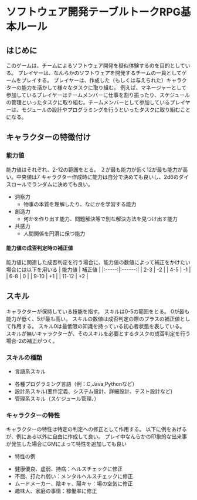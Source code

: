 # ソフトウェア開発テーブルトークRPG基本ルール
## はじめに
このゲームは、チームによるソフトウェア開発を疑似体験するのを目的としている。
プレイヤーは、なんらかのソフトウェアを開発するチームの一員としてゲームをプレイする。
プレイヤーは、作成した（もしくは与えられた）キャラクターの能力を活かして様々なタスクに取り組む。
例えば、マネージャーとして参加しているプレイヤーはチームメンバーに仕事を割り振ったり、スケジュールの管理といったタスクに取り組む。チームメンバーとして参加しているプレイヤーは、モジュールの設計やプログラミングを行うといったタスクに取り組むことになる。

## キャラクターの特徴付け
### 能力値
能力値はそれぞれ、2-12の範囲をとる。
２が最も能力が低く12が最も能力が高い。中央値は7
キャラクター作成時に能力は自分で決めても良いし、2d6のダイスロールでランダムに決めても良い。
- 洞察力
  * 物事の本質を理解したり、なにかを学習する能力
- 創造力
  * 何かを作り出す能力、問題解決等で別な解決方法を見つけ出す能力
- 共感力
  * 人間関係を円滑に保つ能力
#### 能力値の成否判定時の補正値
能力値に関連した成否判定を行う場合に、能力値の数値によって補正をかけたい場合には以下を用いる
 | 能力値 | 補正値 |
 |:-----:|:------:|
 | 2-3   | -2     |
 | 4-5   | -1     |
 | 6-8   | 0      |
 | 9-10  | +1     |
 | 11-12 | +2     |


## スキル
キャラクターが保持している技能を指す。
スキルは0-5の範囲をとる。
0が最も能力が低く、5が最も高い。
スキルの数値は成否判定の際のプラスの補正値として作用する。
スキル0は最低限の知識を持っている初心者状態を表している。
スキルが無いキャラクターが、そのスキルを必要とするタスクの成否判定を行う場合-2の補正がつく。
### スキルの種類
 - 言語系スキル
  * 各種プログラミング言語（例：C,Java,Pythonなど）
  * 設計系スキル(要件定義、システム設計、詳細設計、テスト設計など)
  * 管理系スキル（スケジュール管理、）

### キャラクターの特性
キャラクターの特性は特定の判定への修正として作用する。
以下に例をあげるが、例にある以外に自由に作成して良い。
プレイ中なんらかの印象的な出来事が発生した場合にGMによって特性を追加しても良い
 - 特性の例
  * 健康優良、虚弱、持病：ヘルスチェックに修正
  * 不屈、打たれ弱い：メンタルヘルスチェックに修正
  * ムードメーカー、陰キャ、陽キャ：場の空気に修正
  * 趣味人、家庭の事情：稼働率に修正
